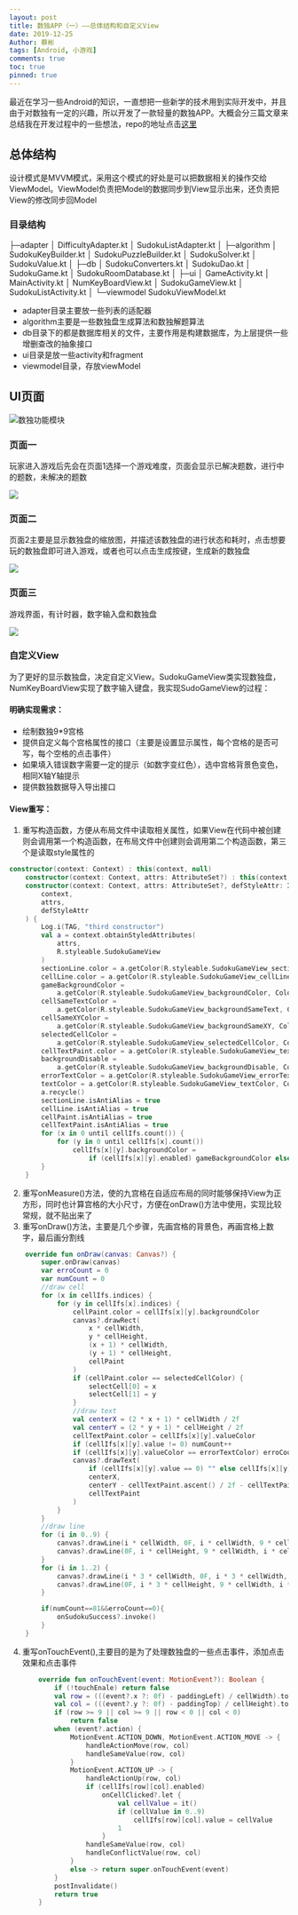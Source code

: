 ```yaml
---
layout: post
title: 数独APP（一）——总体结构和自定义View
date: 2019-12-25
Author: 蔡彬
tags: [Android, 小游戏]
comments: true
toc: true
pinned: true
---
```


最近在学习一些Android的知识，一直想把一些新学的技术用到实际开发中，并且由于对数独有一定的兴趣，所以开发了一款轻量的数独APP。大概会分三篇文章来总结我在开发过程中的一些想法，repo的地址点击[这里](https://github.com/846400461/Sudoku-App)


## 总体结构

设计模式是MVVM模式，采用这个模式的好处是可以把数据相关的操作交给ViewModel。ViewModel负责把Model的数据同步到View显示出来，还负责把View的修改同步回Model

### 目录结构

├─adapter
│      DifficultyAdapter.kt
│      SudokuListAdapter.kt
│
├─algorithm
│      SudokuKeyBuilder.kt
│      SudokuPuzzleBuilder.kt
│      SudokuSolver.kt
│      SudokuValue.kt
│
├─db
│      SudokuConverters.kt
│      SudokuDao.kt
│      SudokuGame.kt
│      SudokuRoomDatabase.kt
│
├─ui
│      GameActivity.kt
│      MainActivity.kt
│      NumKeyBoardView.kt
│      SudokuGameView.kt
│      SudokuListActivity.kt
│
└─viewmodel
        SudokuViewModel.kt

- adapter目录主要放一些列表的适配器
- algorithm主要是一些数独盘生成算法和数独解题算法
- db目录下的都是数据库相关的文件，主要作用是构建数据库，为上层提供一些增删查改的抽象接口
- ui目录是放一些activity和fragment
- viewmodel目录，存放viewModel

## UI页面

![数独功能模块](D:\Users\84640\mylearnSource\846400461.github.io\images\数独功能模块.jpg)

### 页面一

玩家进入游戏后先会在页面1选择一个游戏难度，页面会显示已解决题数，进行中的题数，未解决的题数

![](D:\Users\84640\mylearnSource\846400461.github.io\images\Screenshot_2019-12-24-16-58-06.png)

### 页面二

页面2主要是显示数独盘的缩放图，并描述该数独盘的进行状态和耗时，点击想要玩的数独盘即可进入游戏，或者也可以点击生成按键，生成新的数独盘

![](D:\Users\84640\mylearnSource\846400461.github.io\images\Screenshot_2019-12-24-16-58-41.png)

### 页面三

游戏界面，有计时器，数字输入盘和数独盘

![](D:\Users\84640\mylearnSource\846400461.github.io\images\Screenshot_2019-12-24-16-59-24.png)

### 自定义View

为了更好的显示数独盘，决定自定义View。SudokuGameView类实现数独盘，NumKeyBoardView实现了数字输入键盘，我实现SudoGameView的过程：

#### 明确实现需求：

- 绘制数独9*9宫格
- 提供自定义每个宫格属性的接口（主要是设置显示属性，每个宫格的是否可写，每个空格的点击事件）
- 如果填入错误数字需要一定的提示（如数字变红色），选中宫格背景色变色，相同X轴Y轴提示
- 提供数独数据导入导出接口

#### View重写：

1. 重写构造函数，方便从布局文件中读取相关属性，如果View在代码中被创建则会调用第一个构造函数，在布局文件中创建则会调用第二个构造函数，第三个是读取style属性的

```kotlin
constructor(context: Context) : this(context, null)
    constructor(context: Context, attrs: AttributeSet?) : this(context, attrs, 0)
    constructor(context: Context, attrs: AttributeSet?, defStyleAttr: Int) : super(
        context,
        attrs,
        defStyleAttr
    ) {
        Log.i(TAG, "third constructor")
        val a = context.obtainStyledAttributes(
            attrs,
            R.styleable.SudokuGameView
        )
        sectionLine.color = a.getColor(R.styleable.SudokuGameView_sectionLineColor, Color.GRAY)
        cellLine.color = a.getColor(R.styleable.SudokuGameView_cellLineColor, Color.DKGRAY)
        gameBackgroundColor =
            a.getColor(R.styleable.SudokuGameView_backgroundColor, Color.rgb(54, 54, 54))
        cellSameTextColor =
            a.getColor(R.styleable.SudokuGameView_backgroundSameText, Color.rgb(159, 182, 205))
        cellSameXYColor =
            a.getColor(R.styleable.SudokuGameView_backgroundSameXY, Color.rgb(0x57, 0x70, 0xb2))
        selectedCellColor =
            a.getColor(R.styleable.SudokuGameView_selectedCellColor, Color.rgb(176, 224, 230))
        cellTextPaint.color = a.getColor(R.styleable.SudokuGameView_textColor, Color.WHITE)
        backgroundDisable =
            a.getColor(R.styleable.SudokuGameView_backgroundDisable, Color.rgb(105, 105, 105))
        errorTextColor = a.getColor(R.styleable.SudokuGameView_errorTextColor, Color.RED)
        textColor = a.getColor(R.styleable.SudokuGameView_textColor, Color.WHITE)
        a.recycle()
        sectionLine.isAntiAlias = true
        cellLine.isAntiAlias = true
        cellPaint.isAntiAlias = true
        cellTextPaint.isAntiAlias = true
        for (x in 0 until cellIfs.count()) {
            for (y in 0 until cellIfs[x].count())
                cellIfs[x][y].backgroundColor =
                    if (cellIfs[x][y].enabled) gameBackgroundColor else backgroundDisable
        }
    }
```

2. 重写onMeasure()方法，使的九宫格在自适应布局的同时能够保持View为正方形，同时也计算宫格的大小尺寸，方便在onDraw()方法中使用，实现比较常规，就不贴出来了
3. 重写onDraw()方法，主要是几个步骤，先画宫格的背景色，再画宫格上数字，最后画分割线

```kotlin
    override fun onDraw(canvas: Canvas?) {
        super.onDraw(canvas)
        var erroCount = 0
        var numCount = 0
        //draw cell
        for (x in cellIfs.indices) {
            for (y in cellIfs[x].indices) {
                cellPaint.color = cellIfs[x][y].backgroundColor
                canvas?.drawRect(
                    x * cellWidth,
                    y * cellHeight,
                    (x + 1) * cellWidth,
                    (y + 1) * cellHeight,
                    cellPaint
                )
                if (cellPaint.color == selectedCellColor) {
                    selectCell[0] = x
                    selectCell[1] = y
                }
                //draw text
                val centerX = (2 * x + 1) * cellWidth / 2f
                val centerY = (2 * y + 1) * cellHeight / 2f
                cellTextPaint.color = cellIfs[x][y].valueColor
                if (cellIfs[x][y].value != 0) numCount++
                if (cellIfs[x][y].valueColor == errorTextColor) erroCount++
                canvas?.drawText(
                    if (cellIfs[x][y].value == 0) "" else cellIfs[x][y].value.toString(),
                    centerX,
                    centerY - cellTextPaint.ascent() / 2f - cellTextPaint.descent() / 2f,
                    cellTextPaint
                )
            }
        }
        //draw line
        for (i in 0..9) {
            canvas?.drawLine(i * cellWidth, 0F, i * cellWidth, 9 * cellHeight, cellLine)
            canvas?.drawLine(0F, i * cellHeight, 9 * cellWidth, i * cellHeight, cellLine)
        }
        for (i in 1..2) {
            canvas?.drawLine(i * 3 * cellWidth, 0F, i * 3 * cellWidth, 9 * cellWidth, sectionLine)
            canvas?.drawLine(0F, i * 3 * cellHeight, 9 * cellWidth, i * 3 * cellHeight, sectionLine)
        }

        if(numCount==81&&erroCount==0){
            onSudokuSuccess?.invoke()
        }
    }
```

4. 重写onTouchEvent(),主要目的是为了处理数独盘的一些点击事件，添加点击效果和点击事件

   ```kotlin
       override fun onTouchEvent(event: MotionEvent?): Boolean {
           if (!touchEnale) return false
           val row = (((event?.x ?: 0f) - paddingLeft) / cellWidth).toInt()
           val col = (((event?.y ?: 0f) - paddingTop) / cellHeight).toInt()
           if (row >= 9 || col >= 9 || row < 0 || col < 0)
               return false
           when (event?.action) {
               MotionEvent.ACTION_DOWN, MotionEvent.ACTION_MOVE -> {
                   handleActionMove(row, col)
                   handleSameValue(row, col)
               }
               MotionEvent.ACTION_UP -> {
                   handleActionUp(row, col)
                   if (cellIfs[row][col].enabled)
                       onCellClicked?.let {
                           val cellValue = it()
                           if (cellValue in 0..9)
                               cellIfs[row][col].value = cellValue
                           1
                       }
                   handleSameValue(row, col)
                   handleConflictValue(row, col)
               }
               else -> return super.onTouchEvent(event)
           }
           postInvalidate()
           return true
       }
   ```

   